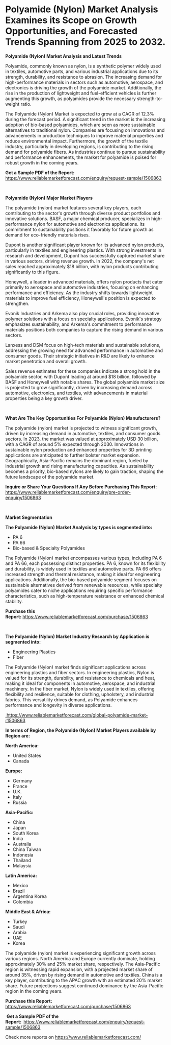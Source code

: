 <p><h1>Polyamide (Nylon) Market Analysis Examines its Scope on Growth Opportunities, and Forecasted Trends Spanning from 2025 to 2032.</h1></p><p><strong>Polyamide (Nylon) Market Analysis and Latest Trends</strong></p>
<p><p>Polyamide, commonly known as nylon, is a synthetic polymer widely used in textiles, automotive parts, and various industrial applications due to its strength, durability, and resistance to abrasion. The increasing demand for high-performance materials in sectors such as automotive, aerospace, and electronics is driving the growth of the polyamide market. Additionally, the rise in the production of lightweight and fuel-efficient vehicles is further augmenting this growth, as polyamides provide the necessary strength-to-weight ratio.</p><p>The Polyamide (Nylon) Market is expected to grow at a CAGR of 12.3% during the forecast period. A significant trend in the market is the increasing adoption of bio-based polyamides, which are seen as more sustainable alternatives to traditional nylon. Companies are focusing on innovations and advancements in production techniques to improve material properties and reduce environmental impact. Furthermore, the growth of the textile industry, particularly in developing regions, is contributing to the rising demand for polyamide fibers. As industries continue to pursue sustainability and performance enhancements, the market for polyamide is poised for robust growth in the coming years.</p></p>
<p><strong>Get a Sample PDF of the Report:&nbsp;</strong> <a href="https://www.reliablemarketforecast.com/enquiry/request-sample/1506863?utm_campaign=2235&utm_medium=2&utm_source=Github&utm_content=ia&utm_term=23032025&utm_id=polyamide-nylon">https://www.reliablemarketforecast.com/enquiry/request-sample/1506863</a></p>
<p>&nbsp;</p>
<p><strong>Polyamide (Nylon) Major Market Players</strong></p>
<p><p>The polyamide (nylon) market features several key players, each contributing to the sector's growth through diverse product portfolios and innovative solutions. BASF, a major chemical producer, specializes in high-performance nylon for automotive and electronics applications. Its commitment to sustainability positions it favorably for future growth as demand for eco-friendly materials rises.</p><p>Dupont is another significant player known for its advanced nylon products, particularly in textiles and engineering plastics. With strong investments in research and development, Dupont has successfully captured market share in various sectors, driving revenue growth. In 2022, the company's net sales reached approximately $18 billion, with nylon products contributing significantly to this figure.</p><p>Honeywell, a leader in advanced materials, offers nylon products that cater primarily to aerospace and automotive industries, focusing on enhancing performance and efficiency. As the industry shifts towards lightweight materials to improve fuel efficiency, Honeywell's position is expected to strengthen.</p><p>Evonik Industries and Arkema also play crucial roles, providing innovative polymer solutions with a focus on specialty applications. Evonik's strategy emphasizes sustainability, and Arkema's commitment to performance materials positions both companies to capture the rising demand in various sectors.</p><p>Lanxess and DSM focus on high-tech materials and sustainable solutions, addressing the growing need for advanced performance in automotive and consumer goods. Their strategic initiatives in R&D are likely to enhance market penetration and overall growth.</p><p>Sales revenue estimates for these companies indicate a strong hold in the polyamide sector, with Dupont leading at around $18 billion, followed by BASF and Honeywell with notable shares. The global polyamide market size is projected to grow significantly, driven by increasing demand across automotive, electronics, and textiles, with advancements in material properties being a key growth driver.</p></p>
<p>&nbsp;</p>
<p><strong>What Are The Key Opportunities For Polyamide (Nylon) Manufacturers?</strong></p>
<p><p>The polyamide (nylon) market is projected to witness significant growth, driven by increasing demand in automotive, textiles, and consumer goods sectors. In 2023, the market was valued at approximately USD 30 billion, with a CAGR of around 5% expected through 2030. Innovations in sustainable nylon production and enhanced properties for 3D printing applications are anticipated to further bolster market expansion. Geographically, Asia-Pacific remains the dominant region, fueled by industrial growth and rising manufacturing capacities. As sustainability becomes a priority, bio-based nylons are likely to gain traction, shaping the future landscape of the polyamide market.</p></p>
<p><strong>Inquire or Share Your Questions If Any Before Purchasing This Report:</strong> <a href="https://www.reliablemarketforecast.com/enquiry/pre-order-enquiry/1506863?utm_campaign=2235&utm_medium=2&utm_source=Github&utm_content=ia&utm_term=23032025&utm_id=polyamide-nylon">https://www.reliablemarketforecast.com/enquiry/pre-order-enquiry/1506863</a></p>
<p>&nbsp;</p>
<p><strong>Market Segmentation</strong></p>
<p><strong>The Polyamide (Nylon) Market Analysis by types is segmented into:</strong></p>
<p><ul><li>PA 6</li><li>PA 66</li><li>Bio-based & Specialty Polyamides</li></ul></p>
<p><p>The Polyamide (Nylon) market encompasses various types, including PA 6 and PA 66, each possessing distinct properties. PA 6, known for its flexibility and durability, is widely used in textiles and automotive parts. PA 66 offers increased strength and thermal resistance, making it ideal for engineering applications. Additionally, the bio-based polyamide segment focuses on sustainable alternatives derived from renewable resources, while specialty polyamides cater to niche applications requiring specific performance characteristics, such as high-temperature resistance or enhanced chemical stability.</p></p>
<p><strong>Purchase this Report:&nbsp;</strong><a href="https://www.reliablemarketforecast.com/purchase/1506863?utm_campaign=2235&utm_medium=2&utm_source=Github&utm_content=ia&utm_term=23032025&utm_id=polyamide-nylon">https://www.reliablemarketforecast.com/purchase/1506863</a></p>
<p>&nbsp;</p>
<p><strong>The Polyamide (Nylon) Market Industry Research by Application is segmented into:</strong></p>
<p><ul><li>Engineering Plastics</li><li>Fiber</li></ul></p>
<p><p>The Polyamide (Nylon) market finds significant applications across engineering plastics and fiber sectors. In engineering plastics, Nylon is valued for its strength, durability, and resistance to chemicals and heat, making it ideal for components in automotive, aerospace, and industrial machinery. In the fiber market, Nylon is widely used in textiles, offering flexibility and resilience, suitable for clothing, upholstery, and industrial fabrics. This versatility drives demand, as Polyamide enhances performance and longevity in diverse applications.</p></p>
<p><a href="https://www.reliablemarketforecast.com/global-polyamide-market-r1506863?utm_campaign=2235&utm_medium=2&utm_source=Github&utm_content=ia&utm_term=23032025&utm_id=polyamide-nylon">&nbsp;https://www.reliablemarketforecast.com/global-polyamide-market-r1506863</a></p>
<p><strong>In terms of Region, the Polyamide (Nylon) Market Players available by Region are:</strong></p>
<p>
    <p> <strong> North America: </strong>
        <ul>
            <li>United States</li>
            <li>Canada</li>
        </ul>
        </p> 
    <p> <strong> Europe: </strong>
        <ul>
            <li>Germany</li>
            <li>France</li>
            <li>U.K.</li>
            <li>Italy</li>
            <li>Russia</li>
        </ul>
        </p> 
    <p> <strong> Asia-Pacific: </strong>
        <ul>
            <li>China</li>
            <li>Japan</li>
            <li>South Korea</li>
            <li>India</li>
            <li>Australia</li>
            <li>China Taiwan</li>
            <li>Indonesia</li>
            <li>Thailand</li>
            <li>Malaysia</li>
        </ul>
        </p> 
    <p> <strong> Latin America: </strong>
        <ul>
            <li>Mexico</li>
            <li>Brazil</li>
            <li>Argentina Korea</li>
            <li>Colombia</li>
        </ul>
        </p> 
    <p> <strong> Middle East & Africa: </strong>
        <ul>
            <li>Turkey</li>
            <li>Saudi</li>
            <li>Arabia</li>
            <li>UAE</li>
            <li>Korea</li>
        </ul>
    </p>
    </p>
<p><p>The polyamide (nylon) market is experiencing significant growth across various regions. North America and Europe currently dominate, holding approximately 30% and 25% market share, respectively. The Asia-Pacific region is witnessing rapid expansion, with a projected market share of around 35%, driven by rising demand in automotive and textiles. China is a key player, contributing to the APAC growth with an estimated 20% market share. Future projections suggest continued dominance by the Asia-Pacific region in the coming years.</p></p>
<p><strong>Purchase this Report: </strong><a href="https://www.reliablemarketforecast.com/purchase/1506863?utm_campaign=2235&utm_medium=2&utm_source=Github&utm_content=ia&utm_term=23032025&utm_id=polyamide-nylon">https://www.reliablemarketforecast.com/purchase/1506863</a></p>
<p>&nbsp;<strong>Get a Sample PDF of the Report:&nbsp;&nbsp;</strong><a href="https://www.reliablemarketforecast.com/enquiry/request-sample/1506863?utm_campaign=2235&utm_medium=2&utm_source=Github&utm_content=ia&utm_term=23032025&utm_id=polyamide-nylon">https://www.reliablemarketforecast.com/enquiry/request-sample/1506863</a></p>
<p><strong></strong></p>
<p>Check more reports on <a href="https://www.reliablemarketforecast.com/?utm_campaign=2235&utm_medium=2&utm_source=Github&utm_content=ia&utm_term=23032025&utm_id=polyamide-nylon">https://www.reliablemarketforecast.com/</a></p>